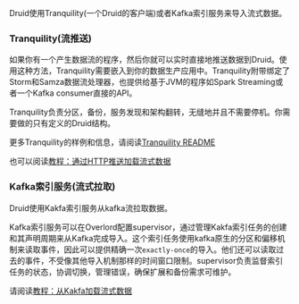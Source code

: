 Druid使用Tranquility(一个Druid的客户端)或者Kafka索引服务来导入流式数据。

### Tranquility(流推送)
如果你有一个产生数据流的程序，然后你就可以实时直接地推送数据到Druid。使用这种方法，Tranquility需要嵌入到你的数据生产应用中。Tranquility附带绑定了Storm和Samza数据流处理器，也提供给基于JVM的程序如Spark Streaming或者一个Kafka consumer直接的API。

Tranquility负责分区，备份，服务发现和架构翻转，无缝地并且不需要停机。你需要做的只有定义的Druid结构。

更多Tranquility的样例和信息，请阅读[Tranquility README](https://github.com/druid-io/tranquility)

也可以阅读[教程：通过HTTP推送加载流式数据](#!/tutorials/tutorial-tranquility)

### Kafka索引服务(流式拉取)
Druid使用Kakfa索引服务从kafka流拉取数据。

Kafka索引服务可以在Overlord配置supervisor，通过管理Kakfa索引任务的创建和其声明周期来从Kafka完成导入。这个索引任务使用kafka原生的分区和偏移机制来读取事件，因此可以提供精确一次`exactly-once`的导入。他们还可以读取过去的事件，不受像其他导入机制那样的时间窗口限制。supervisor负责监督索引任务的状态，协调切换，管理错误，确保扩展和备份需求可维护。

请阅读[教程：从Kakfa加载流式数据](#!/tutorials/tutorial-kafka)

